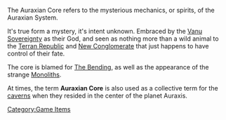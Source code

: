 The Auraxian Core refers to the mysterious mechanics, or spirits, of the
Auraxian System.

It's true form a mystery, it's intent unknown. Embraced by the [Vanu
Sovereignty](/Vanu_Sovereignty "wikilink") as their God, and seen as
nothing more than a wild animal to the [Terran
Republic](/Terran_Republic "wikilink") and [New
Conglomerate](/New_Conglomerate "wikilink") that just happens to have
control of their fate.

The core is blamed for [The Bending](/The_Bending "wikilink"), as well as
the appearance of the strange [Monoliths](/Monolith "wikilink").

At times, the term **Auraxian Core** is also used as a collective term
for the [caverns](/caverns "wikilink") when they resided in the center of
the planet Auraxis.

[Category:Game Items](/Category:Game_Items "wikilink")
